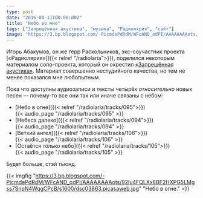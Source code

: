 ```yaml
---
type: post
date: "2016-04-11T00:00:00Z"
title: "Небо во мне"
tags: ["Запрещённая акустика", "музыка", "Радиолярия", "сайт"]
image: "https://3.bp.blogspot.com/-PicmdePdRdM/WFcAND_odPI/AAAAAAAAots/92lu4FQLXx8BF2HXPG5LMgss7SnpN4WqgCPcB/s1600/dsc03863.picasaweb.jpg"
---
```


Игорь Абакумов, он же герр Раскольников, экс-соучастник проекта [«Радиолярия»]({{< relref "/radiolaria">}}), поделился некоторым материалом соло-проекта, который он окрестил [«Запрещённая акустика»](https://www.realmusic.ru/zapreszennayaakustika/). Материал совершенно нестудийного качества, но тем не менее показался мне любопытным.

Пока что доступны аудиозаписи и тексты четырёх *относительно* новых песен — почему-то все они так или иначе связаны с небом:

<!--more-->

* [Небо в огне]({{< relref "/radiolaria/tracks/095">}})<br />
  {{< audio_page "/radiolaria/tracks/095" >}}
* [Небеса далеко]({{< relref "/radiolaria/tracks/094">}})<br />
  {{< audio_page "/radiolaria/tracks/094" >}}
* [Ветхий ангел]({{< relref "/radiolaria/tracks/106">}})<br />
  {{< audio_page "/radiolaria/tracks/106" >}}
* [Остаётся только небо]({{< relref "/radiolaria/tracks/105">}})<br />
  {{< audio_page "/radiolaria/tracks/105" >}}

Будет больше, стэй тьюнд.

{{< imgfig "https://3.bp.blogspot.com/-PicmdePdRdM/WFcAND_odPI/AAAAAAAAots/92lu4FQLXx8BF2HXPG5LMgss7SnpN4WqgCPcB/s1600/dsc03863.picasaweb.jpg" "Небо в огне." >}}
